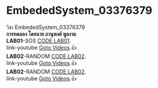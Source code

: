 # EmbededSystem_03376379<br>
วิชา EmbededSystem_03376379<br>
**การทดลอง โดยนาย ภานุพงศ์ พูลงาม**<br>
**LAB01**-SOS [CODE LAB01](https://github.com/Panupong1234/EmbededSystem_03376379/tree/master/LAB01/LAB01-SOS). <br>
link-youtube [Goto Videos]( https://www.youtube.com/watch?v=MXU-09wCgFA).:+1: <br>
**LAB02**-RANDOM [CODE LAB02](https://github.com/Panupong1234/EmbededSystem_03376379/tree/master/LAB02/LAB02-Random). <br>
link-youtube [Goto Videos](https://www.youtube.com/watch?v=iVWvsjDeMHc).:+1: <br>
**LAB02**-RANDOM [CODE LAB02](https://github.com/Panupong1234/EmbededSystem_03376379/tree/master/LAB03/LAB03-SwapDigit). <br>
link-youtube [Goto Videos](https://www.youtube.com/).:+1: <br>
